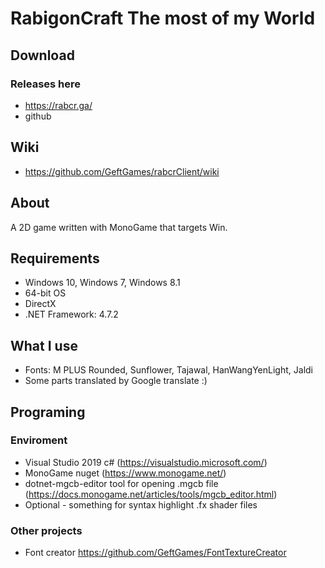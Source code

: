 # RabigonCraft The most of my World
## Download
### Releases here 
- https://rabcr.ga/
- github

## Wiki
- https://github.com/GeftGames/rabcrClient/wiki

## About
A 2D game written with MonoGame that targets Win.

## Requirements
- Windows 10, Windows 7, Windows 8.1
- 64-bit OS
- DirectX
- .NET Framework: 4.7.2

## What I use
- Fonts: M PLUS Rounded, Sunflower, Tajawal, HanWangYenLight, Jaldi
- Some parts translated by Google translate :)

## Programing
### Enviroment
- Visual Studio 2019 c# (https://visualstudio.microsoft.com/)
- MonoGame nuget (https://www.monogame.net/)
- dotnet-mgcb-editor tool for opening .mgcb file (https://docs.monogame.net/articles/tools/mgcb_editor.html)
- Optional - something for syntax highlight .fx shader files
### Other projects
- Font creator https://github.com/GeftGames/FontTextureCreator
